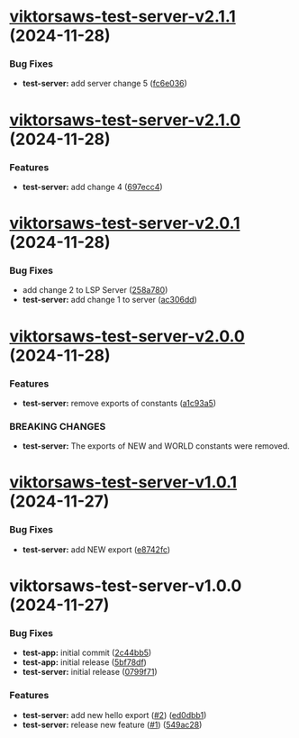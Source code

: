 # [viktorsaws-test-server-v2.1.1](https://github.com/viktorsaws/semrel-monorepo-experiment/compare/test-server/v2.1.0...test-server/v2.1.1) (2024-11-28)


### Bug Fixes

* **test-server:** add server change 5 ([fc6e036](https://github.com/viktorsaws/semrel-monorepo-experiment/commit/fc6e036437fc0dd245245cbb4daf250454e36179))

# [viktorsaws-test-server-v2.1.0](https://github.com/viktorsaws/semrel-monorepo-experiment/compare/test-server/v2.0.1...test-server/v2.1.0) (2024-11-28)


### Features

* **test-server:** add change 4 ([697ecc4](https://github.com/viktorsaws/semrel-monorepo-experiment/commit/697ecc4f07b3b60ad3bc6d869d03d94ab39fbfa9))

# [viktorsaws-test-server-v2.0.1](https://github.com/viktorsaws/semrel-monorepo-experiment/compare/test-server/v2.0.0...test-server/v2.0.1) (2024-11-28)


### Bug Fixes

* add change 2 to LSP Server ([258a780](https://github.com/viktorsaws/semrel-monorepo-experiment/commit/258a780195eaac85a4add40e0f4c9607c9fb55ea))
* **test-server:** add change 1 to server ([ac306dd](https://github.com/viktorsaws/semrel-monorepo-experiment/commit/ac306dd31e883229f9eb808792a711d5be471f63))

# [viktorsaws-test-server-v2.0.0](https://github.com/viktorsaws/semrel-monorepo-experiment/compare/test-server/v1.0.1...test-server/v2.0.0) (2024-11-28)


### Features

* **test-server:** remove exports of constants ([a1c93a5](https://github.com/viktorsaws/semrel-monorepo-experiment/commit/a1c93a585c6a874dc901898ac61df439b0fdc025))


### BREAKING CHANGES

* **test-server:** The exports of NEW and WORLD constants were removed.

# [viktorsaws-test-server-v1.0.1](https://github.com/viktorsaws/semrel-monorepo-experiment/compare/test-server/v1.0.0...test-server/v1.0.1) (2024-11-27)


### Bug Fixes

* **test-server:** add NEW export ([e8742fc](https://github.com/viktorsaws/semrel-monorepo-experiment/commit/e8742fc99a548ed099886eebf78e5c6ae1878b5e))

# viktorsaws-test-server-v1.0.0 (2024-11-27)


### Bug Fixes

* **test-app:** initial commit ([2c44bb5](https://github.com/viktorsaws/semrel-monorepo-experiment/commit/2c44bb582ef288ded76eeaf8dfe111bac387e7fa))
* **test-app:** initial release ([5bf78df](https://github.com/viktorsaws/semrel-monorepo-experiment/commit/5bf78dfbb5d3d1a9f924c21c03ae01a4354a2d49))
* **test-server:** initial release ([0799f71](https://github.com/viktorsaws/semrel-monorepo-experiment/commit/0799f71bbe62b00ee0d3dc768a74edbd440530d9))


### Features

* **test-server:** add new hello export ([#2](https://github.com/viktorsaws/semrel-monorepo-experiment/issues/2)) ([ed0dbb1](https://github.com/viktorsaws/semrel-monorepo-experiment/commit/ed0dbb1b2e202dda49f55a2b9ebea9a24426dbd5))
* **test-server:** release new feature ([#1](https://github.com/viktorsaws/semrel-monorepo-experiment/issues/1)) ([549ac28](https://github.com/viktorsaws/semrel-monorepo-experiment/commit/549ac28ed5111f4face675d08042fcb984ba4a3f))
